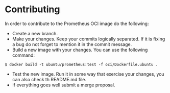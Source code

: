 # Contributing

In order to contribute to the Prometheus OCI image do the following:

* Create a new branch.
* Make your changes. Keep your commits logically separated. If it is fixing a bug do not forget to mention it in the commit message.
* Build a new image with your changes. You can use the following command:

```
$ docker build -t ubuntu/prometheus:test -f oci/Dockerfile.ubuntu .
```

* Test the new image. Run it in some way that exercise your changes, you can also check th README.md file.
* If everything goes well submit a merge proposal.
